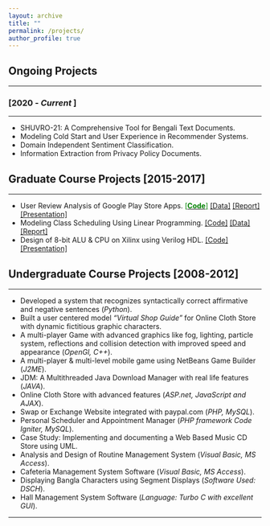 ```yaml
---
layout: archive
title: ""
permalink: /projects/
author_profile: true
---
```


## Ongoing Projects
----------------

### [2020 - *Current* ]
-----------
* SHUVRO-21: A Comprehensive Tool for Bengali Text Documents.
* Modeling Cold Start and User Experience in Recommender Systems.
* Domain Independent Sentiment Classification.
* Information Extraction from Privacy Policy Documents.

<!-- ### [2019 - *Current* ]
-----------
* Pros and Cons Opinion Summarization based on Review Critics.
* Neural Bangla Text Simplification for Children.
* Automatic Summarization of Bangla Text Documents.
-->

## Graduate Course Projects [2015-2017]
----------------
* User Review Analysis of Google Play Store Apps. [<span style ="color:Green"> [**Code**]</span>](https://github.com/tafseer-nayeem/CPSC5310-Machine_Learning) [[Data]](https://github.com/tafseer-nayeem/AppReview-dataset) [[Report]](https://tafseer-nayeem.github.io/files/Machine_Learning_Project_Report.pdf) [[Presentation]](https://tafseer-nayeem.github.io/files/Machine_Learning_Project_Presentation.pdf)
* Modeling Class Scheduling Using Linear Programming. [[Code]](https://github.com/tafseer-nayeem/CPSC5110-Computational_Optimization) [[Data]](https://tafseer-nayeem.github.io/files/Optimization_project_courseData.pdf) [[Report]](https://tafseer-nayeem.github.io/files/Optimization_Project__Report.pdf)
* Design of 8-bit ALU & CPU on Xilinx using Verilog HDL. [[Code]](https://github.com/tafseer-nayeem/CPSC5210-VLSI_Design) [[Presentation]](https://tafseer-nayeem.github.io/files/VLSI_Design_Course_Presentation.pdf)


## Undergraduate Course Projects [2008-2012]
----------------
* Developed  a system  that  recognizes  syntactically  correct  affirmative  and negative sentences (*Python*).
* Built a user centered model *“Virtual Shop Guide”* for Online Cloth Store with dynamic fictitious graphic characters.
* A  multi-player  Game  with  advanced  graphics  like  fog,  lighting,  particle system, reflections and collision detection with improved  speed and appearance (*OpenGl, C++*).
* A multi-player & multi-level mobile game using NetBeans Game Builder (*J2ME*).
* JDM: A Multithreaded Java Download Manager with real life features (*JAVA*).
* Online Cloth Store with advanced features (*ASP.net, JavaScript and AJAX*).
* Swap or Exchange Website integrated with paypal.com (*PHP, MySQL*).
* Personal Scheduler and Appointment Manager (*PHP framework Code Igniter, MySQL*).
* Case Study: Implementing and documenting a Web Based Music CD Store using UML.
* Analysis and Design of Routine Management System (*Visual Basic, MS Access*).
* Cafeteria Management System Software (*Visual Basic, MS Access*).
* Displaying Bangla Characters using Segment Displays (*Software Used: DSCH*).
* Hall Management System Software (*Language: Turbo C with excellent GUI*).

__________________________________________________
